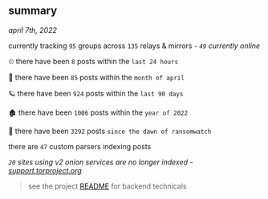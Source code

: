 
## summary
_april 7th, 2022_

currently tracking `95` groups across `135` relays & mirrors - _`49` currently online_

⏲ there have been `8` posts within the `last 24 hours`

🦈 there have been `85` posts within the `month of april`

🪐 there have been `924` posts within the `last 90 days`

🏚 there have been `1006` posts within the `year of 2022`

🦕 there have been `3292` posts `since the dawn of ransomwatch`

there are `47` custom parsers indexing posts

_`20` sites using v2 onion services are no longer indexed - [support.torproject.org](https://support.torproject.org/onionservices/v2-deprecation/)_

> see the project [README](https://github.com/thetanz/ransomwatch#ransomwatch--) for backend technicals
